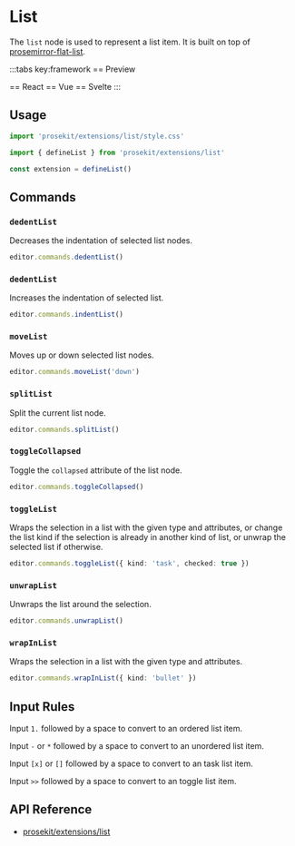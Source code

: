 # List

The `list` node is used to represent a list item. It is built on top of [prosemirror-flat-list](https://github.com/ocavue/prosemirror-flat-list).

<script setup>
import { ExamplePlaygroundLazy } from '../../components/example-playground-lazy'
import App from '../../components/vue-list/App.vue'
</script>

:::tabs key:framework
== Preview

<ClientOnly><div class="p-2"><App/></div></ClientOnly>
== React
<ExamplePlaygroundLazy example="react-list" />
== Vue
<ExamplePlaygroundLazy example="vue-list" />
== Svelte
<ExamplePlaygroundLazy example="svelte-list" />
:::

## Usage

```ts
import 'prosekit/extensions/list/style.css'

import { defineList } from 'prosekit/extensions/list'

const extension = defineList()
```

## Commands

### `dedentList`

Decreases the indentation of selected list nodes.

```ts
editor.commands.dedentList()
```

### `dedentList`

Increases the indentation of selected list.

```ts
editor.commands.indentList()
```

### `moveList`

Moves up or down selected list nodes.

```ts
editor.commands.moveList('down')
```

### `splitList`

Split the current list node.

```ts
editor.commands.splitList()
```

### `toggleCollapsed`

Toggle the `collapsed` attribute of the list node.

```ts
editor.commands.toggleCollapsed()
```

### `toggleList`

Wraps the selection in a list with the given type and attributes, or change the list kind if the selection is already in another kind of list, or unwrap the selected list if otherwise.

```ts
editor.commands.toggleList({ kind: 'task', checked: true })
```

### `unwrapList`

Unwraps the list around the selection.

```ts
editor.commands.unwrapList()
```

### `wrapInList`

Wraps the selection in a list with the given type and attributes.

```ts
editor.commands.wrapInList({ kind: 'bullet' })
```

## Input Rules

Input `1.` followed by a space to convert to an ordered list item.

Input `-` or `*` followed by a space to convert to an unordered list item.

Input `[x]` or `[]` followed by a space to convert to an task list item.

Input `>>` followed by a space to convert to an toggle list item.

## API Reference

- [prosekit/extensions/list](/references/extensions/list)
